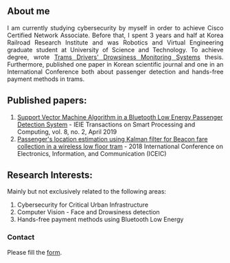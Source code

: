 ## About me

<div style="text-align: justify">I am currently studying cybersecurity by myself in order to achieve Cisco Certified Network Associate. Before that, I spent 3 years and half at Korea Railroad Research Institute and was Robotics and Virtual Engineering graduate student at University of Science and Technology. To achieve degree, wrote <a href="https://www.youtube.com/watch?v=lXqtiZpZhCY">Trams Drivers' Drowsiness Monitoring Systems</a> thesis. Furthermore, published one paper in Korean scientific journal and one in an International Conference both about passenger detection and hands-free payment methods in trams.</div>

## Published papers:
  1. [Support Vector Machine Algorithm in a Bluetooth Low Energy Passenger Detection System](http://www.ieiespc.org/view_acticles/acticles_d.asp?j=48) - IEIE Transactions on Smart Processing and Computing, vol. 8, no. 2, April 2019
  2. [Passenger's location estimation using Kalman filter for Beacon fare collection in a wireless low floor tram](https://ieeexplore.ieee.org/document/8330712) - 2018 International Conference on Electronics, Information, and Communication (ICEIC)
  
## Research Interests:
  Mainly but not exclusively related to the following areas:
  
  1. Cybersecurity for Critical Urban Infrastructure
  2. Computer Vision - Face and Drowsiness detection
  3. Hands-free payment methods using Bluetooth Low Energy

### Contact

Please fill the [form](/contact.md).
